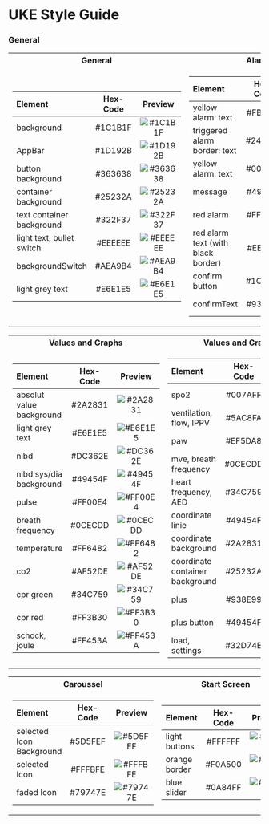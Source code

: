 # UKE Style Guide

### General

<table>
<tr><th>General </th><th>Alarms</th></tr>
<tr><td>

|Element|Hex-Code|Preview |
|:---|:---:|:---:|
|background|	#1C1B1F| ![#1C1B1F](https://via.placeholder.com/50/1C1B1F/000000?text=+)|
|AppBar|	#1D192B|![#1D192B](https://via.placeholder.com/50/1D192B/000000?text=+)|
|button background|	#363638|![#363638](https://via.placeholder.com/50/363638/000000?text=+)|
|container background|	#25232A|![#25232A](https://via.placeholder.com/50/25232A/000000?text=+)|
|text container background|	#322F37|![#322F37](https://via.placeholder.com/50/322F37/000000?text=+)|
|light text, bullet switch|	#EEEEEE|![#EEEEEE](https://via.placeholder.com/50/EEEEEE/000000?text=+)|
|backgroundSwitch|	#AEA9B4|![#AEA9B4](https://via.placeholder.com/50/AEA9B4/000000?text=+)|
|light grey text|	#E6E1E5|![#E6E1E5](https://via.placeholder.com/50/E6E1E5/000000?text=+)|
  
</td><td>
  
|Element|Hex-Code|Preview |
|:---|:---:|:---:|
|yellow alarm: text|	#FBFF00|![#FBFF00](https://via.placeholder.com/50/FBFF00/000000?text=+)|
|triggered alarm border: text|	#24843D|![#24843D](https://via.placeholder.com/50/24843D/000000?text=+)|
|yellow alarm: text|	#000000|![#000000](https://via.placeholder.com/50/000000/000000?text=+)|
|message|	#49FF00|![#49FF00](https://via.placeholder.com/50/49FF00/000000?text=+)|
|red alarm|	#FF0000|![#FF0000](https://via.placeholder.com/50/FF0000/000000?text=+)|
|red alarm text (with black border)| 	#EEEEEE|![#EEEEEE](https://via.placeholder.com/50/EEEEEE/000000?text=+)|
|confirm button|	#1C1B1F|![#1C1B1F](https://via.placeholder.com/50/1C1B1F/000000?text=+)|
|confirmText|	#938F99|![#938F99](https://via.placeholder.com/50/938F99/000000?text=+)|
  
 </td></tr> </table>
 
<table>
<tr><th>Values and Graphs </th><th>Values and Graphs</th></tr>
<tr><td>
  
|Element|Hex-Code|Preview |
|:---|:---:|:---:|
|absolut value background|	#2A2831|![#2A2831](https://via.placeholder.com/50/2A2831/000000?text=+)|
|light grey text|	#E6E1E5|![#E6E1E5](https://via.placeholder.com/50/E6E1E5/000000?text=+)|
|nibd|	#DC362E|![#DC362E](https://via.placeholder.com/50/DC362E/000000?text=+)|
|nibd sys/dia background|	#49454F|![#49454F](https://via.placeholder.com/50/49454F/000000?text=+)|
|pulse|	#FF00E4|![#FF00E4](https://via.placeholder.com/50/FF00E4/000000?text=+)|
|breath frequency|	#0CECDD|![#0CECDD](https://via.placeholder.com/50/0CECDD/000000?text=+)|
|temperature|	#FF6482|![#FF6482](https://via.placeholder.com/50/FF6482/000000?text=+)|
|co2|	#AF52DE|![#AF52DE](https://via.placeholder.com/50/AF52DE/000000?text=+)|
|cpr green|	#34C759|![#34C759](https://via.placeholder.com/50/34C759/000000?text=+)|
|cpr red|	#FF3B30|![#FF3B30](https://via.placeholder.com/50/FF3B30/000000?text=+)|
|schock, joule|	#FF453A|![#FF453A](https://via.placeholder.com/50/FF453A/000000?text=+)|
  
</td><td>

|Element|Hex-Code|Preview |
|:---|:---:|:---:|
|spo2|	#007AFF|![#007AFF](https://via.placeholder.com/50/007AFF/000000?text=+)|
|ventilation, flow, IPPV|	#5AC8FA|![#5AC8FA](https://via.placeholder.com/50/5AC8FA/000000?text=+)|
|paw|	#EF5DA8|![#EF5DA8](https://via.placeholder.com/50/EF5DA8/000000?text=+)|
|mve, breath frequency|	#0CECDD|![#0CECDD](https://via.placeholder.com/50/0CECDD/000000?text=+)|
|heart frequency, AED|	#34C759|![#34C759](https://via.placeholder.com/50/34C759/000000?text=+)|
|coordinate linie|	#49454F|![#49454F](https://via.placeholder.com/50/49454F/000000?text=+)|
|coordinate background|	#2A2831|![#2A2831](https://via.placeholder.com/50/2A2831/000000?text=+)|
|coordinate container background|	#25232A|![#25232A](https://via.placeholder.com/50/25232A/000000?text=+)|
|plus|	#938E99|![#938E99](https://via.placeholder.com/50/938E99/000000?text=+)|
|plus button|	#49454F|![#49454F](https://via.placeholder.com/50/49454F/000000?text=+)|
|load, settings|	#32D74B|![#32D74B](https://via.placeholder.com/50/32D74B/000000?text=+)|

</td></tr> </table>

<table>
<tr><th>Caroussel </th><th>Start Screen</th></tr>
<tr><td>

|Element|Hex-Code|Preview |
|:---|:---:|:---:|
|selected Icon Background|	#5D5FEF| ![#5D5FEF](https://via.placeholder.com/50/5D5FEF/000000?text=+)|
|selected Icon|	#FFFBFE|![#FFFBFE](https://via.placeholder.com/50/FFFBFE/000000?text=+)|
|faded Icon|	#79747E|![#79747E](https://via.placeholder.com/50/79747E/000000?text=+)|

</td><td>

|Element|Hex-Code|Preview |
|:---|:---:|:---:|
|light buttons|	#FFFFFF|![#FFFFFF](https://via.placeholder.com/50/FFFFFF/000000?text=+)|
|orange border|	#F0A500|![#F0A500](https://via.placeholder.com/50/F0A500/000000?text=+)|
|blue slider|	#0A84FF|![#0A84FF](https://via.placeholder.com/50/0A84FF/000000?text=+)|


</td></tr> </table>

